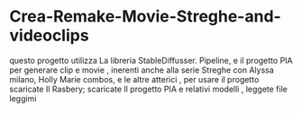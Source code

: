 # Crea-Remake-Movie-Streghe-and-videoclips
questo progetto utilizza La libreria StableDiffusser. Pipeline, e il progetto PIA per generare clip e movie , inerenti anche alla serie Streghe con Alyssa milano, Holly Marie combos, e le altre atterici , per usare il progetto scaricate Il Rasbery; scaricate Il progetto PIA e relativi modelli , leggete file leggimi

